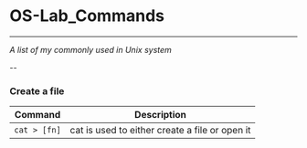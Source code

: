 # OS-Lab_Commands


___
 
_A list of my commonly used in Unix system_
 
--
 
### Create a file
 
| Command | Description |
| ------- | ----------- |
| `cat > [fn]` | cat is used to either create a file or open it |

 

